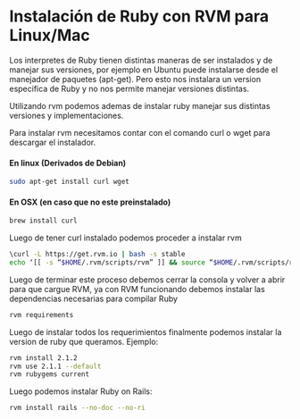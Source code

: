 Instalación de Ruby con RVM para Linux/Mac
==========================================

Los interpretes de Ruby tienen distintas maneras de ser instalados y de manejar sus versiones, por ejemplo en Ubuntu puede instalarse desde el manejador de paquetes (apt-get). Pero esto nos instalara un version especifica de Ruby y no nos permite manejar versiones distintas.

Utilizando rvm podemos ademas de instalar ruby manejar sus distintas versiones y implementaciones.

Para instalar rvm necesitamos contar con el comando curl o wget para descargar el instalador.

#### En linux (Derivados de Debian)

```bash
sudo apt-get install curl wget
```

#### En OSX (en caso que no este preinstalado)

```bash
brew install curl
```

Luego de tener curl instalado podemos proceder a instalar rvm

```bash
\curl -L https://get.rvm.io | bash -s stable
echo ‘[[ -s “$HOME/.rvm/scripts/rvm” ]] && source “$HOME/.rvm/scripts/rvm”  >> ~/.bashrc
```
Luego de terminar este proceso debemos cerrar la consola y volver a abrir para que cargue RVM, ya con RVM funcionando debemos instalar las dependencias necesarias para compilar Ruby

```bash
rvm requirements
```

Luego de instalar todos los requerimientos finalmente podemos instalar la version de ruby que queramos. Ejemplo:

```bash
rvm install 2.1.2
rvm use 2.1.1 --default
rvm rubygems current
```
Luego podemos instalar Ruby on Rails:

```bash
rvm install rails --no-doc --no-ri
```
